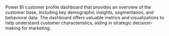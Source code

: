 Power BI customer profile dashboard that provides an overview of the customer base, including key demographic insights, segmentation, and behavioral data. The dashboard offers valuable metrics and visualizations to help understand customer characteristics, aiding in strategic decision-making for marketing.
